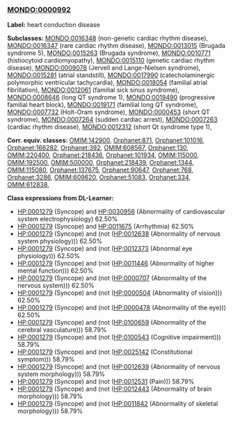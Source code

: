 
### [MONDO:0000992](http://purl.obolibrary.org/obo/MONDO_0000992)
**Label:** heart conduction disease

**Subclasses:** [MONDO:0016348](http://purl.obolibrary.org/obo/MONDO_0016348) (non-genetic cardiac rhythm disease), [MONDO:0016347](http://purl.obolibrary.org/obo/MONDO_0016347) (rare cardiac rhythm disease), [MONDO:0013015](http://purl.obolibrary.org/obo/MONDO_0013015) (Brugada syndrome 5), [MONDO:0015263](http://purl.obolibrary.org/obo/MONDO_0015263) (Brugada syndrome), [MONDO:0010771](http://purl.obolibrary.org/obo/MONDO_0010771) (histiocytoid cardiomyopathy), [MONDO:0015110](http://purl.obolibrary.org/obo/MONDO_0015110) (genetic cardiac rhythm disease), [MONDO:0009078](http://purl.obolibrary.org/obo/MONDO_0009078) (Jervell and Lange-Nielsen syndrome), [MONDO:0015281](http://purl.obolibrary.org/obo/MONDO_0015281) (atrial standstill), [MONDO:0017990](http://purl.obolibrary.org/obo/MONDO_0017990) (catecholaminergic polymorphic ventricular tachycardia), [MONDO:0018054](http://purl.obolibrary.org/obo/MONDO_0018054) (familial atrial fibrillation), [MONDO:0012061](http://purl.obolibrary.org/obo/MONDO_0012061) (familial sick sinus syndrome), [MONDO:0008646](http://purl.obolibrary.org/obo/MONDO_0008646) (long QT syndrome 1), [MONDO:0019490](http://purl.obolibrary.org/obo/MONDO_0019490) (progressive familial heart block), [MONDO:0019171](http://purl.obolibrary.org/obo/MONDO_0019171) (familial long QT syndrome), [MONDO:0007732](http://purl.obolibrary.org/obo/MONDO_0007732) (Holt-Oram syndrome), [MONDO:0000453](http://purl.obolibrary.org/obo/MONDO_0000453) (short QT syndrome), [MONDO:0007264](http://purl.obolibrary.org/obo/MONDO_0007264) (sudden cardiac arrest), [MONDO:0007263](http://purl.obolibrary.org/obo/MONDO_0007263) (cardiac rhythm disease), [MONDO:0012312](http://purl.obolibrary.org/obo/MONDO_0012312) (short Qt syndrome type 1), 

**Corr. equiv. classes:** [OMIM:142900](http://purl.obolibrary.org/obo/OMIM_142900), [Orphanet:871](http://www.orpha.net/ORDO/Orphanet_871), [Orphanet:101016](http://www.orpha.net/ORDO/Orphanet_101016), [Orphanet:166282](http://www.orpha.net/ORDO/Orphanet_166282), [Orphanet:392](http://www.orpha.net/ORDO/Orphanet_392), [OMIM:608567](http://purl.obolibrary.org/obo/OMIM_608567), [Orphanet:130](http://www.orpha.net/ORDO/Orphanet_130), [OMIM:220400](http://purl.obolibrary.org/obo/OMIM_220400), [Orphanet:218436](http://www.orpha.net/ORDO/Orphanet_218436), [Orphanet:101934](http://www.orpha.net/ORDO/Orphanet_101934), [OMIM:115000](http://purl.obolibrary.org/obo/OMIM_115000), [OMIM:192500](http://purl.obolibrary.org/obo/OMIM_192500), [OMIM:500000](http://purl.obolibrary.org/obo/OMIM_500000), [Orphanet:218439](http://www.orpha.net/ORDO/Orphanet_218439), [Orphanet:1344](http://www.orpha.net/ORDO/Orphanet_1344), [OMIM:115080](http://purl.obolibrary.org/obo/OMIM_115080), [Orphanet:137675](http://www.orpha.net/ORDO/Orphanet_137675), [Orphanet:90647](http://www.orpha.net/ORDO/Orphanet_90647), [Orphanet:768](http://www.orpha.net/ORDO/Orphanet_768), [Orphanet:3286](http://www.orpha.net/ORDO/Orphanet_3286), [OMIM:609620](http://purl.obolibrary.org/obo/OMIM_609620), [Orphanet:51083](http://www.orpha.net/ORDO/Orphanet_51083), [Orphanet:334](http://www.orpha.net/ORDO/Orphanet_334), [OMIM:612838](http://purl.obolibrary.org/obo/OMIM_612838), 

**Class expressions from DL-Learner:**

- [HP:0001279](http://purl.obolibrary.org/obo/HP_0001279) (Syncope) and [HP:0030956](http://purl.obolibrary.org/obo/HP_0030956) (Abnormality of cardiovascular system electrophysiology) 62.50%
- [HP:0001279](http://purl.obolibrary.org/obo/HP_0001279) (Syncope) and [HP:0011675](http://purl.obolibrary.org/obo/HP_0011675) (Arrhythmia) 62.50%
- [HP:0001279](http://purl.obolibrary.org/obo/HP_0001279) (Syncope) and (not ([HP:0012638](http://purl.obolibrary.org/obo/HP_0012638) (Abnormality of nervous system physiology))) 62.50%
- [HP:0001279](http://purl.obolibrary.org/obo/HP_0001279) (Syncope) and (not ([HP:0012373](http://purl.obolibrary.org/obo/HP_0012373) (Abnormal eye physiology))) 62.50%
- [HP:0001279](http://purl.obolibrary.org/obo/HP_0001279) (Syncope) and (not ([HP:0011446](http://purl.obolibrary.org/obo/HP_0011446) (Abnormality of higher mental function))) 62.50%
- [HP:0001279](http://purl.obolibrary.org/obo/HP_0001279) (Syncope) and (not ([HP:0000707](http://purl.obolibrary.org/obo/HP_0000707) (Abnormality of the nervous system))) 62.50%
- [HP:0001279](http://purl.obolibrary.org/obo/HP_0001279) (Syncope) and (not ([HP:0000504](http://purl.obolibrary.org/obo/HP_0000504) (Abnormality of vision))) 62.50%
- [HP:0001279](http://purl.obolibrary.org/obo/HP_0001279) (Syncope) and (not ([HP:0000478](http://purl.obolibrary.org/obo/HP_0000478) (Abnormality of the eye))) 62.50%
- [HP:0001279](http://purl.obolibrary.org/obo/HP_0001279) (Syncope) and (not ([HP:0100659](http://purl.obolibrary.org/obo/HP_0100659) (Abnormality of the cerebral vasculature))) 58.79%
- [HP:0001279](http://purl.obolibrary.org/obo/HP_0001279) (Syncope) and (not ([HP:0100543](http://purl.obolibrary.org/obo/HP_0100543) (Cognitive impairment))) 58.79%
- [HP:0001279](http://purl.obolibrary.org/obo/HP_0001279) (Syncope) and (not ([HP:0025142](http://purl.obolibrary.org/obo/HP_0025142) (Constitutional symptom))) 58.79%
- [HP:0001279](http://purl.obolibrary.org/obo/HP_0001279) (Syncope) and (not ([HP:0012639](http://purl.obolibrary.org/obo/HP_0012639) (Abnormality of nervous system morphology))) 58.79%
- [HP:0001279](http://purl.obolibrary.org/obo/HP_0001279) (Syncope) and (not ([HP:0012531](http://purl.obolibrary.org/obo/HP_0012531) (Pain))) 58.79%
- [HP:0001279](http://purl.obolibrary.org/obo/HP_0001279) (Syncope) and (not ([HP:0012443](http://purl.obolibrary.org/obo/HP_0012443) (Abnormality of brain morphology))) 58.79%
- [HP:0001279](http://purl.obolibrary.org/obo/HP_0001279) (Syncope) and (not ([HP:0011842](http://purl.obolibrary.org/obo/HP_0011842) (Abnormality of skeletal morphology))) 58.79%


